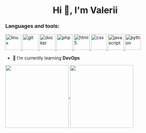 <h1 align="center">Hi 👋, I'm Valerii</h1>

### Languages and tools:

<p align="left">
    <a href="https://www.linux.org/" target="_blank" rel="noreferrer">
        <img src="https://www.vectorlogo.zone/logos/linux/linux-icon.svg" alt="linux" width="50" height="50"/>
    </a>
    <a href="https://git-scm.com/" target="_blank" rel="noreferrer">
        <img src="https://www.vectorlogo.zone/logos/git-scm/git-scm-icon.svg" alt="git" width="50" height="50"/>
    </a>
    <a href="https://docker.com/" target="_blank" rel="noreferrer">
        <img src="https://www.vectorlogo.zone/logos/docker/docker-icon.svg" alt="docker" width="50" height="50"/>
    </a>
    <a href="https://php.net/" target="_blank" rel="noreferrer">
        <img src="https://www.vectorlogo.zone/logos/php/php-icon.svg" alt="php" width="50" height="50"/>
    </a>
    <a href="https://developer.mozilla.org/en-US/docs/Web/HTML" target="_blank" rel="noreferrer">
        <img src="https://www.vectorlogo.zone/logos/w3_html5/w3_html5-icon.svg" alt="html5" width="50" height="50"/>
    </a>
    <a href="https://developer.mozilla.org/en-US/docs/Web/HTML" target="_blank" rel="noreferrer">
        <img src="https://www.vectorlogo.zone/logos/w3_css/w3_css-icon.svg" alt="css" width="50" height="50"/>
    </a>
    <a href="https://developer.mozilla.org/en-US/docs/Web/JavaScript" target="_blank" rel="noreferrer">
        <img src="https://www.vectorlogo.zone/logos/javascript/javascript-icon.svg" alt="javascript" width="50" height="50"/>
    </a>
    <a href="https://www.python.org/" target="_blank" rel="noreferrer">
        <img src="https://www.vectorlogo.zone/logos/python/python-icon.svg" alt="python" width="50" height="50"/>
    </a>  
</p>

- 🌱 I’m currently learning **DevOps**

<a href="https://github.com/valnative?tab=repositories">
  <img height=200 align="center" src="https://github-readme-stats.vercel.app/api?username=valnative&show_icons=true&theme=transparent" />
</a>
<a href="https://github.com/valnative?tab=repositories">
  <img height=200 align="center" src="https://github-readme-stats.vercel.app/api/top-langs?username=valnative&layout=compact&langs_count=8&card_width=320&theme=transparent" />
</a>

